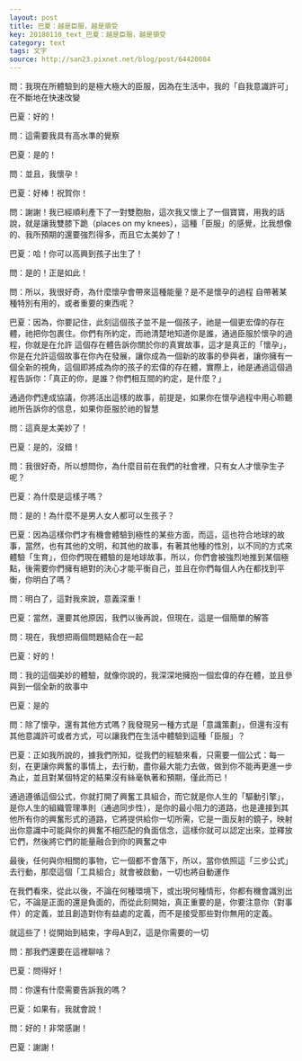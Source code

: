 ```yaml
---
layout: post
title: 巴夏：越是臣服，越是領受
key: 20180110_text_巴夏：越是臣服，越是領受
category: text
tags: 文字
source: http://san23.pixnet.net/blog/post/64420084
---
```



問：我現在所體驗到的是極大極大的臣服，因為在生活中，我的「自我意識許可」在不斷地在快速改變

巴夏：好的！

問：這需要我具有高水準的覺察

巴夏：是的！

問：並且，我懷孕！

巴夏：好棒！祝賀你！

問：謝謝！我已經順利產下了一對雙胞胎，這次我又懷上了一個寶寶，用我的話說，就是讓我雙膝下跪（places on my knees），這種「臣服」的感覺，比我想像的、我所預期的還要強烈得多，而且它太美妙了！

巴夏：哈！你可以高興到孩子出生了！

問：是的！正是如此！

問：所以，我很好奇，為什麼懷孕會帶來這種能量？是不是懷孕的過程 自帶著某種特別有用的，或者重要的東西呢？

巴夏：因為，你要記住，此刻這個孩子並不是一個孩子，祂是一個更宏偉的存在體，祂把你包裹住。你們有所約定，而祂清楚地知道你是誰，通過臣服於懷孕的過程，你就是在允許 這個存在體告訴你關於你的真實故事，這才是真正的「懷孕」，你是在允許這個故事在你內在發展，讓你成為一個新的故事的參與者，讓你擁有一個全新的視角，這個即將成為你的孩子的宏偉的存在體，實際上，祂是通過這個過程告訴你：「真正的你，是誰？你們相互間的約定，是什麼？」

通過你們達成協議，你將活出這樣的故事，前提是，如果你在懷孕過程中用心聆聽祂所告訴你的信息，如果你臣服於祂的智慧

問：這真是太美妙了！

巴夏：是的，沒錯！

問：我很好奇，所以想問你，為什麼目前在我們的社會裡，只有女人才懷孕生子呢？

巴夏：為什麼是這樣子嗎？

問：是的！為什麼不是男人女人都可以生孩子？

巴夏：因為這樣你們才有機會體驗到極性的某些方面，而這，這也符合地球的故事，當然，也有其他的文明，和其他的故事，有著其他種的性別，以不同的方式來體驗「生育」，但你們現在體驗的是地球故事，所以，你們會被強烈地推到某個極點，後需要你們擁有絕對的決心才能平衡自己，並且在你們每個人內在都找到平衡，你明白了嗎？

問：明白了，這對我來說，意義深重！

巴夏：當然，還要其他原因，我們以後再說，但現在，這是一個簡單的解答

問：現在，我想把兩個問題結合在一起

巴夏：好的！

問：我的這個美妙的體驗，就像你說的，我深深地擁抱一個宏偉的存在體，並且參與到一個全新的故事中

巴夏：是的

問：除了懷孕，還有其他方式嗎？我發現另一種方式是「意識策劃」，但還有沒有其他意識許可或者方式，可以讓我們在生活中體驗到這種「臣服」？

巴夏：正如我所說的，據我們所知，從我們的經驗來看，只需要一個公式：每一刻，在更讓你興奮的事情上，去行動，盡你最大能力去做，做到你不能再更進一步為止，並且對某個特定的結果沒有絲毫執著和預期，僅此而已！

通過遵循這個公式，你就打開了興奮工具組合，而它就是你人生的「驅動引擎」，是你人生的組織管理準則（通過同步性），是你的最小阻力的道路，也是連接到其他所有你的興奮形式的道路，它將提供給你一切所需，它是一面反射的鏡子，映射出你意識中可能與你的興奮不相匹配的負面信念，這樣你就可以認定出來，並釋放它們，然後將它們的能量融合到你的興奮之中

最後，任何與你相關的事物，它一個都不會落下，所以，當你依照這「三步公式」去行動，那麼這個「工具組合」就會被啟動，一切也將自動運作

在我們看來，從此以後，不論在何種環境下，或出現何種情形，你都有機會識別出它，不論是正面的還是負面的，而從此刻開始，真正重要的是，你要注意你（對事件）的定義，並且創造對你有益處的定義，而不是接受那些對你無用的定義。

就這些了！從開始到結束，字母A到Z，這是你需要的一切

問：那我們還要在這裡聊啥？

巴夏：問得好！

問：你還有什麼需要告訴我的嗎？

巴夏：如果有，我就會說！

問：好的！非常感謝！

巴夏：謝謝！

